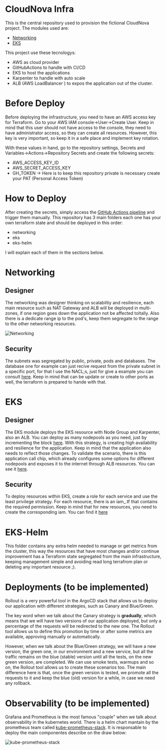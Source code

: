 # CloudNova Infra

This is the central repository used to provision the fictional CloudNova project. The modules used are:

 - [Networking](https://github.com/karol-olive/cn-networking)
 - [EKS](https://github.com/karol-olive/cn-eks)

This project use these tecnologys:

 - AWS as cloud provider
 - GitHubActions to handle with CI/CD
 - EKS to host the applications
 - Karpenter to handle with auto scale
 - ALB (AWS LoadBalancer ) to expos the application out of the cluster.

# Before Deploy
Before deploying the infrastructure, you need to have an AWS access key for Terraform. Go to your AWS IAM console->User->Create User. Keep in mind that this user should not have access to the console, they need to have administrator access, so they can create all resources. However, this key is very important, so keep it in a safe place and implement key rotation.

With these values ​​in hand, go to the repository settings, Secrets and Variables->Actions->Repository Secrets and create the following secrets:

 - AWS_ACCESS_KEY_ID 
 - AWS_SECRET_ACCESS_KEY
 - GH_TOKEN -> Here is to keep this repository private is necessary create your PAT (Personal Access Token)

# How to Deploy
After creating the secrets, simply access the [GitHub Actions pipeline](https://github.com/karol-olive/cloudnova-infra/actions/workflows/cd.yml) and trigger them manually. This repository has 3 main folders each one has your own terraform state and should be deployed in this order:

- networking
- eks
- eks-helm

I will explain each of them in the sections below.

# Networking

## Designer
The networking was designer thinking on scalabiltiy and resilience, each main resource such as NAT Gateway and ALB will be deployed in multi-zones, if one region goes down the application not be affected toltally. Also there is a dedicate range ip to the pod's, keep them segregate to the range to the other networking resources.

![Networking](https://github.com/user-attachments/assets/01ed8d4e-1528-4a28-a9ef-54152020f981)


## Security
The subnets was segregated by public, private, pods and databases. The database one for example can just recive request from the private subnet in a specific port, for that I use the NACL;s, just for give a example you can consult [here](https://github.com/karol-olive/cloudnova-infra/blob/main/networking/environment/prod/terraform.tfvars#L84). Keep in mind that can be update or create to other ports as well, the terraform is prepared to hande with that.

# EKS

## Designer
The EKS module deploys the EKS resource with Node Group and Karpenter, also an ALB. You can deploy as many nodepools as you need, just by incrementing the block [here](https://github.com/karol-olive/cloudnova-infra/blob/main/eks/environment/prod/terraform.tfvars#L39). With this strategy, is creating high availability and resilience for the application. Keep in mind that the application also needs to reflect those changes. To validate the scenario, there is this application call chip, which already configures some options for different nodepools and exposes it to the internet through ALB resources. You can see it [here](https://github.com/karol-olive/cloudnova-infra/blob/main/app/chip.yml).

## Security
To deploy resources within EKS, create a role for each service and use the least privilege strategy. For each resource, there is an iam_<service>.tf that contains the required permission. Keep in mind that for new resources, you need to create the corresponding iam. You can find it [here](https://github.com/karol-olive/cn-eks)

# EKS-Helm

This folder contains any extra helm needed to manage or get metrics from the cluster, this way the resources that have most changes and/or continue improvement has a Terraform state segregated from the main infrastructure, keeping management simple and avoiding read long terrafrom plan or deleting any important resource ;).

# Deployments (to be implemented)

Rollout is a very powerful tool in the ArgoCD stack that allows us to deploy our application with different strategies, such as Canary and Blue/Green.

The key word when we talk about the Canary strategy is **gradually**, which means that we will have two versions of our application deployed, but only a percentage of the requests will be redirected to the new one. The Rollout tool allows us to define this promotion by time or after some metrics are available, approving manually or automatically.

However, when we talk about the Blue/Green strategy, we will have a new version, the green one, in our environment and a new service, but all the traffic remains on the blue (stable) version until all the tests, on the new green version, are completed. We can use smoke tests, warmups and so on, the Rollout tool allows us to create these scenarios too. The main difference here is that, once the green version is tested, we promote all the requests to it and keep the blue (old) version for a while, in case we need any rollback.

# Observability (to be implemented)

Grafana and Prometheus is the most famous "couple" when we talk about observability in the kubernetes world. There is a helm chart mantain by the prometheus team called [kube-prometheus-stack](https://github.com/prometheus-community/helm-charts/tree/main/charts/kube-prometheus-stack). It is responsable to deploy the main componentes describe on the draw below:

![kube-prometheus-stack](https://github.com/user-attachments/assets/bd72a18a-70a7-40d8-bda7-3f40c7ffcc6f)


